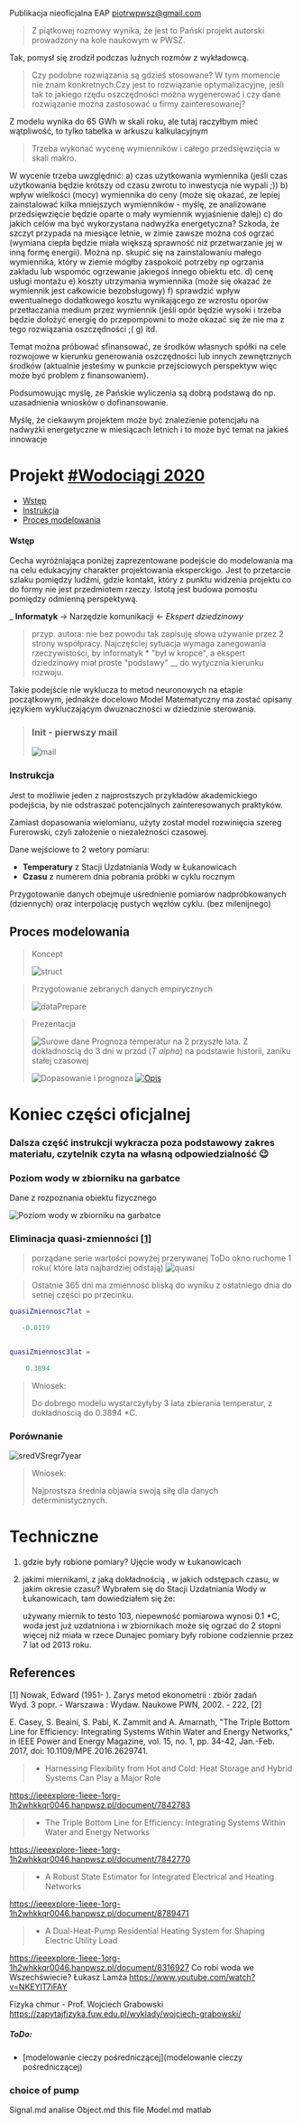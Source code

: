 Publikacja nieoficjalna EAP piotrwpwsz@gmail.com

> Z piątkowej rozmowy wynika, że jest to
Pański projekt autorski prowadzony na kole naukowym w PWSZ.

Tak, pomysł się zrodził podczas luźnych rozmów z wykładowcą.

> Czy podobne rozwiązania są gdzieś stosowane? W tym momencie nie znam konkretnych.Czy jest to rozwiązanie optymalizacyjne, jeśli tak to jakiego rzędu oszczędności można wygenerować i czy dane rozwiązanie można zastosować u firmy zainteresowanej?

Z modelu wynika do 65 GWh w skali roku, ale tutaj raczyłbym mieć wątpliwość, to tylko tabelka w arkuszu kalkulacyjnym

> Trzeba wykonać wycenę wymienników i całego przedsięwzięcia w skali makro.

W wycenie trzeba uwzględnić:
a) czas użytkowania wymiennika (jeśli czas użytkowania będzie krótszy od czasu zwrotu to inwestycja nie wypali ;))
b) wpływ wielkości (mocy) wymiennika do ceny (może się okazać, ze lepiej zainstalować kilka mniejszych wymienników - myślę, ze analizowane przedsięwzięcie będzie oparte o mały wymiennik wyjaśnienie dalej)
c) do jakich celów ma być wykorzystana nadwyżka energetyczna? Szkoda, że szczyt przypada na miesiące letnie, w zimie zawsze można coś ogrzać (wymiana ciepła będzie miała większą sprawność niż przetwarzanie jej w inną formę energii). Można np. skupić się na zainstalowaniu małego wymiennika, który w ziemie mógłby zaspokoić potrzeby np ogrzania zakładu lub wspomóc ogrzewanie jakiegoś innego obiektu etc.
d) cenę usługi montażu
e) koszty utrzymania wymiennika (może się okazać że wymiennik jest całkowicie bezobsługowy)
f) sprawdzić wpływ ewentualnego dodatkowego kosztu wynikającego ze wzrostu oporów przetłaczania medium przez wymiennik (jeśli opór będzie wysoki i trzeba będzie dołożyć energię do przepompowni to może okazać się że nie ma z tego rozwiązania oszczędności ;(
g) itd.

Temat można próbować sfinansować, ze środków własnych spółki na cele rozwojowe w kierunku generowania oszczędności lub innych zewnętrznych środków (aktualnie jesteśmy w punkcie przejściowych perspektyw więc może być problem z finansowaniem).

Podsumowując myślę, ze Pańskie wyliczenia są dobrą podstawą do np. uzasadnienia wniosków o dofinansowanie.

Myślę, że ciekawym projektem może być znalezienie potencjału na nadwyżki energetyczne w miesiącach letnich i to może być temat na jakieś innowacje

# Projekt [#Wodociągi 2020](https://matlab.mathworks.com/users/mwa0000016477570/Published/Wod20/mean/html/comparison2mean.html#2)

* [Wstęp](#wstęp)  
* [Instrukcja](#instrukcja)  
* [Proces modelowania](#proces-modelowania)

#### Wstęp 

Cecha wyróżniająca poniżej zaprezentowane podejście do modelowania ma na celu edukacyjny charakter projektowania eksperckigo. Jest to przetarcie szlaku pomiędzy ludźmi, gdzie kontakt, który z punktu widzenia projektu co do formy nie jest przedmiotem rzeczy. Istotą jest budowa pomostu pomiędzy odmienną perspektywą.

_ __Informatyk__ -> Narzędzie komunikacji <- *Ekspert dziedzinowy*

> przyp. autora: nie bez powodu tak zapisuję słowa używanie przez 2 strony współpracy. Najczęściej sytuacja wymaga zanegowania rzeczywistości, by informatyk * "był w kropce", a ekspert dziedzinowy miał proste "podstawy" __ do wytycznia kierunku rozwoju.

Takie podejście nie wyklucza to metod neuronowych na etapie początkowym, jednakże docelowo Model Matematyczny ma zostać opisany językiem wykluczającym dwuznaczności w dziedzinie sterowania.

> ### Init - pierwszy mail
>
> ![mail](docs/mail.png)

### Instrukcja

Jest to możliwie jeden z najprostszych przykładów akademickiego podejścia, by nie odstraszać potencjalnych zainteresowanych praktyków.

Zamiast dopasowania wielomianu, użyty został model rozwinięcia szereg Furerowski, czyli założenie o niezależności czasowej.

Dane wejściowe to 2 wetory pomiaru:
* __Temperatury__ z Stacji Uzdatniania Wody w Łukanowicach
* __Czasu__ z numerem dnia pobrania próbki w cyklu rocznym

Przygotowanie danych obejmuje uśrednienie pomiarów nadpróbkowanych (dziennych) oraz interpolację pustych węzłów cyklu. (bez milenijnego)

## Proces modelowania
> Koncept
> 
> ![struct](docs/goals.jpg)

> Przygotowanie zebranych danych empirycznych
> 
> ![dataPrepare](docs/dane.png)

> Prezentacja
> 
> ![Surowe dane](docs/Wod20_1.png)
> Prognoza temperatur na 2 przyszłe lata. Z dokładnością do 3 dni w przód (*T alpha*) na podstawie historii, zaniku stałej czasowej
> 
> ![Dopasowanie i prognoza](docs/Wod20_2.png)
[
![Opis](docs/Wod20.png)
](https://coggle.it/diagram/X1tfrE37tOJNi-rW/t/wod20)

# Koniec części oficjalnej  
### Dalsza część instrukcji wykracza poza podstawowy zakres materiału, czytelnik czyta na własną odpowiedzialność :wink:


### Poziom wody w zbiorniku na garbatce
Dane z rozpoznania obiektu fizycznego

![Poziom wody w zbiorniku na garbatce](docs/img/sufczyn/3.png)


### Eliminacja  quasi-zmienności [[1]](#1)
> porządane serie wartości powyżej przerywanej
> ToDo okno ruchome 1 roku( które lata najbardziej odstają)
![quasi](docs/quasi.png)

> Ostatnie 365 dni ma zmienność bliską do wyniku z ostatniego dnia do setnej części po przecinku.
```matlab
quasiZmiennosc7lat =

   -0.0119


quasiZmiennosc3lat =

    0.3894

```
> Wniosek: 
> 
> Do dobrego modelu wystarczyłyby 3 lata zbierania temperatur, z dokładnością do 0.3894 *C.

### Porównanie 
![sredVSregr7year](docs/sredVSregr7year.png)

> Wniosek: 
> 
> Najprostsza średnia objawia swoją siłę dla danych deterministycznych.


# Techniczne 
1. gdzie były robione pomiary? Ujęcie wody w Łukanowicach
2. jakimi miernikami, z jaką dokładnością , w jakich odstępach czasu, w jakim okresie czasu?
    Wybrałem się do Stacji Uzdatniania Wody w Łukanowicach, tam dowiedziałem się że:

    używany miernik to testo 103,
    niepewność pomiarowa wynosi 0.1 *C, woda jest już uzdatniona i w zbiornikach może się ogrzać do 2 stopni więcej niż miała w rzece Dunajec
    pomiary były robione codziennie przez 7 lat od 2013 roku.




 ## References
<a id="1">[1]</a> 
Nowak, Edward (1951- ).
Zarys metod ekonometrii : zbiór zadań<br>
Wyd. 3 popr. - Warszawa : Wydaw. Naukowe PWN, 2002. - 222, [2]

E. Casey, S. Beaini, S. Pabi, K. Zammit and A. Amarnath, "The Triple Bottom Line for Efficiency: Integrating Systems Within Water and Energy Networks," in IEEE Power and Energy Magazine, vol. 15, no. 1, pp. 34-42, Jan.-Feb. 2017, doi: 10.1109/MPE.2016.2629741.

>
>
> * Harnessing Flexibility from Hot and Cold: Heat Storage and
> Hybrid Systems Can Play a Major Role
>
https://ieeexplore-1ieee-1org-1h2whkkqr0046.hanpwsz.pl/document/7842783
> * The Triple Bottom Line for Efficiency: Integrating Systems
> Within Water and Energy Networks
>
https://ieeexplore-1ieee-1org-1h2whkkqr0046.hanpwsz.pl/document/7842770
> * A Robust State Estimator for Integrated Electrical and Heating
> Networks
>
https://ieeexplore-1ieee-1org-1h2whkkqr0046.hanpwsz.pl/document/8789471
> * A Dual-Heat-Pump Residential Heating System for Shaping Electric
> Utility Load
>
https://ieeexplore-1ieee-1org-1h2whkkqr0046.hanpwsz.pl/document/8316927
Co robi woda we Wszechświecie? Łukasz Lamża https://www.youtube.com/watch?v=NKEYlT7iFAY

Fizyka chmur - Prof. Wojciech Grabowski
https://zapytajfizyka.fuw.edu.pl/wyklady/wojciech-grabowski/

##### ToDo: 
- [modelowanie cieczy pośredniczącej](modelowanie cieczy pośredniczącej)


### choice of pump
Signal.md analise
Object.md this file
Model.md matlab